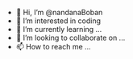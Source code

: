 - 👋 Hi, I’m @nandanaBoban
- 👀 I’m interested in coding
- 🌱 I’m currently learning ...
- 💞️ I’m looking to collaborate on ...
- 📫 How to reach me ...

<!---
nandanaBoban/nandanaBoban is a ✨ special ✨ repository because its `README.md` (this file) appears on your GitHub profile.
You can click the Preview link to take a look at your changes.
--->
